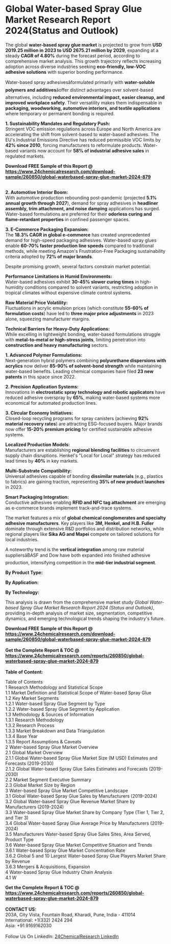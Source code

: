 <h1>Global Water-based Spray Glue Market Research Report 2024(Status and Outlook)</h1><p>The global <strong>water-based spray glue market</strong> is projected to grow from <strong>USD 2019.25 million in 2023 to USD 2675.21 million by 2029</strong>, expanding at a steady <strong>CAGR of 4.80%</strong> during the forecast period, according to comprehensive market analysis. This growth trajectory reflects increasing adoption across diverse industries seeking <strong>eco-friendly, low-VOC adhesive solutions</strong> with superior bonding performance.</p><p>Water-based spray adhesivesâformulated primarily with <strong>water-soluble polymers and additives</strong>âoffer distinct advantages over solvent-based alternatives, including <strong>reduced environmental impact, easier cleanup, and improved workplace safety</strong>. Their versatility makes them indispensable in <strong>packaging, woodworking, automotive interiors, and textile applications</strong> where temporary or permanent bonding is required.</p><p><strong>1. Sustainability Mandates and Regulatory Push:</strong><br>
Stringent VOC emission regulations across Europe and North America are accelerating the shift from solvent-based to water-based adhesives. The EU's Industrial Emissions Directive has reduced permissible VOC limits by <strong>42% since 2010</strong>, forcing manufacturers to reformulate products. Water-based variants now account for <strong>58% of industrial adhesive sales</strong> in regulated markets.</p><div><b>Download FREE Sample of this Report @ 
            <a href="https://www.24chemicalresearch.com/download-sample/260850/global-waterbased-spray-glue-market-2024-879">
            https://www.24chemicalresearch.com/download-sample/260850/global-waterbased-spray-glue-market-2024-879</a></b></div><br><p><strong>2. Automotive Interior Boom:</strong><br>
With automotive production rebounding post-pandemic (projected <strong>5.1% annual growth through 2027</strong>), demand for spray adhesives in <strong>headliner assembly, trim attachment, and noise damping</strong> applications has surged. Water-based formulations are preferred for their <strong>odorless curing and flame-retardant properties</strong> in confined passenger spaces.</p><p><strong>3. E-Commerce Packaging Expansion:</strong><br>
The <strong>18.3% CAGR in global e-commerce</strong> has created unprecedented demand for high-speed packaging adhesives. Water-based spray glues enable <strong>60-70% faster production line speeds</strong> compared to traditional methods, while meeting Amazon's Frustration-Free Packaging sustainability criteria adopted by <strong>72% of major brands</strong>.</p><p>Despite promising growth, several factors constrain market potential:</p><p><strong>Performance Limitations in Humid Environments:</strong><br>
    Water-based adhesives exhibit <strong>30-45% slower curing times</strong> in high-humidity conditions compared to solvent variants, restricting adoption in tropical climates without expensive climate control systems.</p><p><strong>Raw Material Price Volatility:</strong><br>
    Fluctuations in acrylic emulsion prices (which constitute <strong>55-60% of formulation costs</strong>) have led to <strong>three major price adjustments</strong> in 2023 alone, squeezing manufacturer margins.</p><p><strong>Technical Barriers for Heavy-Duty Applications:</strong><br>
    While excelling in lightweight bonding, water-based formulations struggle with <strong>metal-to-metal or high-stress joints</strong>, limiting penetration into <strong>construction and heavy manufacturing</strong> sectors.</p><p><strong>1. Advanced Polymer Formulations:</strong><br>
Next-generation hybrid polymers combining <strong>polyurethane dispersions with acrylics</strong> now deliver <strong>85-90% of solvent-bond strength</strong> while maintaining water-based benefits. Leading chemical companies have filed <strong>23 new patents</strong> in this space since 2022.</p><p><strong>2. Precision Application Systems:</strong><br>
Innovations in <strong>electrostatic spray technology and robotic applicators</strong> have reduced adhesive overspray by <strong>65%</strong>, making water-based systems more economical for automated production lines.</p><p><strong>3. Circular Economy Initiatives:</strong><br>
Closed-loop recycling programs for spray canisters (achieving <strong>92% material recovery rates</strong>) are attracting ESG-focused buyers. Major brands now offer <strong>15-20% premium pricing</strong> for certified sustainable adhesive systems.</p><p><strong>Localized Production Models:</strong><br>
    Manufacturers are establishing <strong>regional blending facilities</strong> to circumvent supply chain disruptions. Henkel's "Local for Local" strategy has reduced lead times by <strong>40%</strong> in key markets.</p><p><strong>Multi-Substrate Compatibility:</strong><br>
    Universal adhesives capable of bonding <strong>dissimilar materials</strong> (e.g., plastics to fabrics) are gaining traction, representing <strong>35% of new product launches</strong> in 2023.</p><p><strong>Smart Packaging Integration:</strong><br>
    Conductive adhesives enabling <strong>RFID and NFC tag attachment</strong> are emerging as e-commerce brands implement track-and-trace systems.</p><p>The market features a mix of <strong>global chemical conglomerates and specialty adhesive manufacturers</strong>. Key players like <strong>3M, Henkel, and H.B. Fuller</strong> dominate through extensive R&amp;D portfolios and distribution networks, while regional players like <strong>Sika AG and Mapei</strong> compete on tailored solutions for local industries.</p><p>A noteworthy trend is the <strong>vertical integration</strong> among raw material suppliersâBASF and Dow have both expanded into finished adhesive production, intensifying competition in the <strong>mid-tier industrial segment</strong>.</p><p><strong>By Product Type:</strong></p><p><strong>By Application:</strong></p><p><strong>By Technology:</strong></p><p>This analysis is drawn from the comprehensive market study <em>Global Water-based Spray Glue Market Research Report 2024 (Status and Outlook)</em>, providing in-depth analysis of market size, segmentation, competitive dynamics, and emerging technological trends shaping the industry's future.</p><div><b>Download FREE Sample of this Report @ 
            <a href="https://www.24chemicalresearch.com/download-sample/260850/global-waterbased-spray-glue-market-2024-879">
            https://www.24chemicalresearch.com/download-sample/260850/global-waterbased-spray-glue-market-2024-879</a></b></div><br><div><b>Get the Complete Report & TOC @ 
            <a href="https://www.24chemicalresearch.com/reports/260850/global-waterbased-spray-glue-market-2024-879">
            https://www.24chemicalresearch.com/reports/260850/global-waterbased-spray-glue-market-2024-879</a></b></div><br>
            <b>Table of Content:</b><p>Table of Contents<br />
1 Research Methodology and Statistical Scope<br />
1.1 Market Definition and Statistical Scope of Water-based Spray Glue<br />
1.2 Key Market Segments<br />
1.2.1 Water-based Spray Glue Segment by Type<br />
1.2.2 Water-based Spray Glue Segment by Application<br />
1.3 Methodology & Sources of Information<br />
1.3.1 Research Methodology<br />
1.3.2 Research Process<br />
1.3.3 Market Breakdown and Data Triangulation<br />
1.3.4 Base Year<br />
1.3.5 Report Assumptions & Caveats<br />
2 Water-based Spray Glue Market Overview<br />
2.1 Global Market Overview<br />
2.1.1 Global Water-based Spray Glue Market Size (M USD) Estimates and Forecasts (2019-2030)<br />
2.1.2 Global Water-based Spray Glue Sales Estimates and Forecasts (2019-2030)<br />
2.2 Market Segment Executive Summary<br />
2.3 Global Market Size by Region<br />
3 Water-based Spray Glue Market Competitive Landscape<br />
3.1 Global Water-based Spray Glue Sales by Manufacturers (2019-2024)<br />
3.2 Global Water-based Spray Glue Revenue Market Share by Manufacturers (2019-2024)<br />
3.3 Water-based Spray Glue Market Share by Company Type (Tier 1, Tier 2, and Tier 3)<br />
3.4 Global Water-based Spray Glue Average Price by Manufacturers (2019-2024)<br />
3.5 Manufacturers Water-based Spray Glue Sales Sites, Area Served, Product Type<br />
3.6 Water-based Spray Glue Market Competitive Situation and Trends<br />
3.6.1 Water-based Spray Glue Market Concentration Rate<br />
3.6.2 Global 5 and 10 Largest Water-based Spray Glue Players Market Share by Revenue<br />
3.6.3 Mergers & Acquisitions, Expansion<br />
4 Water-based Spray Glue Industry Chain Analysis<br />
4.1 W</p><div><b>Get the Complete Report & TOC @ 
            <a href="https://www.24chemicalresearch.com/reports/260850/global-waterbased-spray-glue-market-2024-879">
            https://www.24chemicalresearch.com/reports/260850/global-waterbased-spray-glue-market-2024-879</a></b></div><br><b>CONTACT US:</b><br>
            203A, City Vista, Fountain Road, Kharadi, Pune, India - 411014<br>
            International: +1(332) 2424 294<br>
            Asia: +91 9169162030 <br><br>
            Follow Us On LinkedIn: <a href="https://www.linkedin.com/company/24chemicalresearch/">24ChemicalResearch LinkedIn</a>